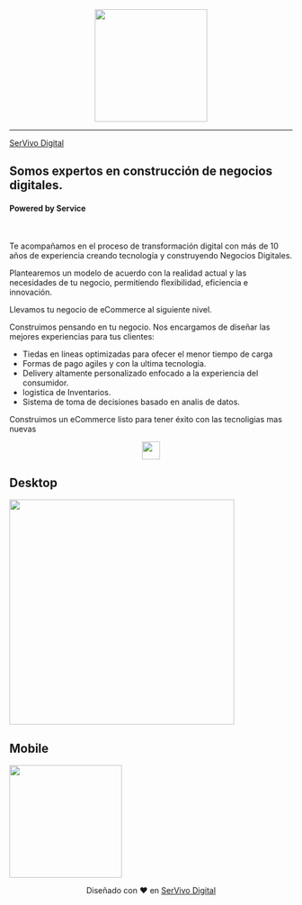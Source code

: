 <div align="center">
<img width="200px"  src="https://i.postimg.cc/d3Q1754H/logo-servivo-r-copia-copia-04-copia.png" />
</div>
<hr>

[SerVivo Digital](https://Servivo.digital)

## Somos expertos en construcción de negocios digitales.

#### Powered by Service

<br>

Te acompañamos en el proceso de transformación digital con más de 10 años de experiencia creando tecnología y construyendo Negocios Digitales.

Plantearemos un modelo de acuerdo con la realidad actual y las necesidades de tu negocio, permitiendo flexibilidad, eficiencia e innovación.

Llevamos tu negocio de eCommerce al siguiente nivel.

Construimos pensando en tu negocio. Nos encargamos de diseñar las mejores experiencias para tus clientes: 

* Tiedas en lineas optimizadas para ofecer el menor tiempo de carga
* Formas de pago agiles y con la ultima tecnologia. 
* Delivery altamente personalizado enfocado a la experiencia del consumidor.
* logistica de Inventarios. 
* Sistema de toma de decisiones basado en analis de datos.

Construimos un eCommerce listo para tener éxito con las tecnoligias mas nuevas 

<p align="center">
  <a href="https://github.com/Mrbanano"><img src="https://i.postimg.cc/nLYHf6Js/next-react-scss.png" height="32"></a>
</p>


## Desktop

<img width="400px"  src="https://i.postimg.cc/0Qz6ZWpz/hero-servivo-digital.jpg" />

## Mobile

<img width="200px" src="https://i.postimg.cc/g0NRgLQT/hero-servivo-digital-mobile.jpg" />



<div align="center">

Diseñado con ♥️ en [SerVivo Digital](https://Servivo.digital)
<div>

